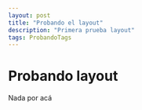 ```yaml
---
layout: post
title: "Probando el layout"
description: "Primera prueba layout"
tags: ProbandoTags
---
```


# Probando layout

Nada por acá
